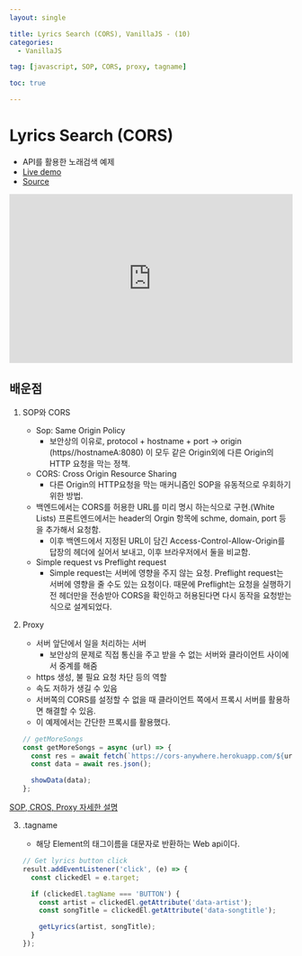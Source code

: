 ```yaml
---
layout: single

title: Lyrics Search (CORS), VanillaJS - (10)
categories:
  - VanillaJS

tag: [javascript, SOP, CORS, proxy, tagname]

toc: true

---
```


# Lyrics Search (CORS)
- API를 활용한 노래검색 예제
- <a href = 'https://codepen.io/kim7720/pen/XWZBMwz'>Live demo</a>
- <a href = 'https://github.com/bo-oseng/vanilla_javascript_pratice_projects/tree/main/Lyrics%20Search%20App'>Source</a>

<iframe height="300" style="width: 100%;" scrolling="no" title="LyricsSearch" src="https://codepen.io/kim7720/embed/XWZBMwz?default-tab=html%2Cresult" frameborder="no" loading="lazy" allowtransparency="true" allowfullscreen="true">
  See the Pen <a href="https://codepen.io/kim7720/pen/XWZBMwz">
  LyricsSearch</a> by KimBosung (<a href="https://codepen.io/kim7720">@kim7720</a>)
  on <a href="https://codepen.io">CodePen</a>.
</iframe>

## 배운점

1. SOP와 CORS

   - Sop: Same Origin Policy
     - 보안상의 이유로, protocol + hostname + port -> origin (https//hostnameA:8080) 이 모두 같은 Origin외에 다른 Origin의 HTTP 요청을 막는 정책.
   - CORS: Cross Origin Resource Sharing
     - 다른 Origin의 HTTP요청을 막는 매커니즘인 SOP을 유동적으로 우회하기 위한 방법.
   - 백엔드에서는 CORS를 허용한 URL를 미리 명시 하는식으로 구현.(White Lists) 프론트엔드에서는 header의 Orgin 항목에 schme, domain, port 등을 추가해서 요청함.
     - 이후 백엔드에서 지정된 URL이 담긴 Access-Control-Allow-Origin를 답장의 헤더에 실어서 보내고, 이후 브라우저에서 둘을 비교함.
   - Simple request vs Preflight request
     - Simple request는 서버에 영향을 주지 않는 요청. Preflight request는 서버에 영향을 줄 수도 있는 요청이다. 때문에 Preflight는 요청을 실행하기전 헤더만을 전송받아 CORS을 확인하고 허용된다면 다시 동작을 요청받는 식으로 설계되었다.

2. Proxy

   - 서버 앞단에서 일을 처리하는 서버
     - 보안상의 문제로 직접 통신을 주고 받을 수 없는 서버와 클라이언트 사이에서 중계를 해줌
   - https 생성, 불 필요 요청 차단 등의 역할
   - 속도 저하가 생길 수 있음
   - 서버쪽의 CORS를 설정할 수 없을 때 클라이언트 쪽에서 프록시 서버를 활용하면 해결할 수 있음.
   - 이 예제에서는 간단한 프록시를 활용했다.

   ```javascript
   // getMoreSongs
   const getMoreSongs = async (url) => {
     const res = await fetch(`https://cors-anywhere.herokuapp.com/${url}`);
     const data = await res.json();

     showData(data);
   };
   ```

[SOP, CROS, Proxy 자세한 설명](https://bo-oseng.github.io/http/SOP-and-CORS(Proxy)/)

3. .tagname

   - 해당 Element의 태그이름을 대문자로 반환하는 Web api이다.

   ```javascript
   // Get lyrics button click
   result.addEventListener('click', (e) => {
     const clickedEl = e.target;

     if (clickedEl.tagName === 'BUTTON') {
       const artist = clickedEl.getAttribute('data-artist');
       const songTitle = clickedEl.getAttribute('data-songtitle');

       getLyrics(artist, songTitle);
     }
   });
   ```

